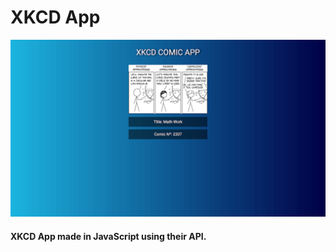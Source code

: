 # XKCD App
![](https://github.com/facundo-91/xkcd-app/blob/master/screenshot.png)
#### XKCD App made in JavaScript using their API.
